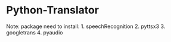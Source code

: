 # Python-Translator 
Note: package need to install: 
        1. speechRecognition
        2. pyttsx3
        3. googletrans
        4. pyaudio
